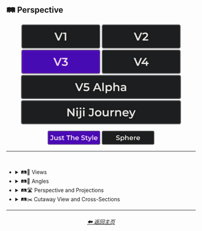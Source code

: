 <h2>🛤️ Perspective</h2>

<div align="center">

[<img src="/Images/Repo_Parts/Buttons/Version_Buttons/button_version_V1_inactive.webp?raw=true" alt="MidJourney V1" height="64" />](/Pages/MJ_V1/Style_Pages/Sphere/Perspective.md)
[<img src="/Images/Repo_Parts/Buttons/Version_Buttons/button_version_V2_inactive.webp?raw=true" alt="MidJourney V2" height="64" />](/Pages/MJ_V2/Style_Pages/Sphere/Perspective.md)
[<img src="/Images/Repo_Parts/Buttons/Version_Buttons/button_version_V3_active.webp?raw=true" alt="MidJourney V3" height="64" />](/Pages/MJ_V3/Style_Pages/Just_The_Style/Perspective.md)
[<img src="/Images/Repo_Parts/Buttons/Version_Buttons/button_version_V4_inactive.webp?raw=true" alt="MidJourney V4" height="64" />](/Pages/MJ_V4/Style_Pages/Just_The_Style/Perspective.md)
<br>
[<img src="/Images/Repo_Parts/Buttons/Version_Buttons/button_version_V5_Alpha_inactive_half.webp?raw=true" alt="MidJourney V5" height="64" />](/Pages/MJ_V5/Style_Pages/Just_The_Style/Perspective.md)
[<img src="/Images/Repo_Parts/Buttons/Version_Buttons/button_version_niji_inactive_half.webp?raw=true" alt="Niji Journey" height="64" />](/Pages/Niji_Journey/Style_Pages/Perspective.md)

[<img src="/Images/Repo_Parts/Buttons/Image_Type_Buttons/button_just_the_style_active.webp?raw=true" alt="Just The Style" width="140.5" />](/Pages/MJ_V3/Style_Pages/Just_The_Style/Perspective.md)
[<img src="/Images/Repo_Parts/Buttons/Image_Type_Buttons/button_sphere_inactive.webp?raw=true" alt="Sphere" width="140.5" />](/Pages/MJ_V3/Style_Pages/Sphere/Perspective.md)

</div>

<hr>
<br>


- <details><summary>🛤️🔭 Views</summary><p><div align="center">

	| Top-View | Side-View | Satellite-View |
	| :-: | :-: | :-: |
	| <img src="/Images/MJ_V3/MidJourney_Styles/Top-View.webp?raw=true" width="256" /> | <img src="/Images/MJ_V3/MidJourney_Styles/Side-View.webp?raw=true" width="256" /> | <img src="/Images/MJ_V3/MidJourney_Styles/Satellite-View.webp?raw=true" width="256" /> |
	
	<br>
	
	| Worms-Eye View | Aerial View | View From an Airplane |
	| :-: | :-: | :-: |
	| <img src="/Images/MJ_V3/MidJourney_Styles/Worms-Eye_View.webp?raw=true" width="256" /> | <img src="/Images/MJ_V3/MidJourney_Styles/Aerial_View.webp?raw=true" width="256" /> | <img src="/Images/MJ_V3/MidJourney_Styles/Wave_12/View_From_an_Airplane.webp?raw=true" width="256" /> |

	<br>

	| Closeup | Closeup-View | Extreme Closeup |
	| :-: | :-: | :-: |
	| <img src="/Images/MJ_V3/MidJourney_Styles/Closeup.webp?raw=true" width="256" /> | <img src="/Images/MJ_V3/MidJourney_Styles/Closeup-View.webp?raw=true" width="256" /> | <img src="/Images/MJ_V3/MidJourney_Styles/Wave_11/Extreme_Closeup.webp?raw=true" width="256" /> |
	
	<br>
	
	| Wide Shot | Epic Wide Shot |
	| :-: | :-: |
	| <img src="/Images/MJ_V3/MidJourney_Styles/Wide_Shot.webp?raw=true" width="256" /> | <img src="/Images/MJ_V3/MidJourney_Styles/Epic_Wide_Shot.webp?raw=true" width="256" /> |
	
	<br>

	| Centered-Shot | Selfie |
	| :-: | :-: |
	| <img src="/Images/MJ_V3/MidJourney_Styles/Wave_10/Selfie.webp?raw=true" width="256" /> | <img src="/Images/MJ_V3/MidJourney_Styles/Wave_10/Centered-Shot.webp?raw=true" width="256" /> |
	
	<br>

	| First-Person | First-Person View | Field of View |
	| :-: | :-: | :-: |
	| <img src="/Images/MJ_V3/MidJourney_Styles/First-Person.webp?raw=true" width="256" /> | <img src="/Images/MJ_V3/MidJourney_Styles/First-Person_View.webp?raw=true" width="256" /> | <img src="/Images/MJ_V3/MidJourney_Styles/Field_of_View.webp?raw=true" width="256" /> |

	<br>
	
	| Third-Person | Third-Person View | Product-View |
	| :-: | :-: | :-: |
	| <img src="/Images/MJ_V3/MidJourney_Styles/Third-Person.webp?raw=true" width="256" /> | <img src="/Images/MJ_V3/MidJourney_Styles/Third-Person_View.webp?raw=true" width="256" /> | <img src="/Images/MJ_V3/MidJourney_Styles/Product-View.webp?raw=true" width="256" /> |

  </div></p></details>


- <details><summary>🛤️📐 Angles</summary><p><div align="center">

	| Low Angle | High Angle |
	| :-: | :-: |
	| <img src="/Images/MJ_V3/MidJourney_Styles/Wave_11/Low_Angle.webp?raw=true" width="256" /> | <img src="/Images/MJ_V3/MidJourney_Styles/Wave_11/High_Angle.webp?raw=true" width="256" /> |

  </div></p></details>


- <details><summary>🛤️🛣️ Perspective and Projections</summary><p><div align="center">

	| Perspective | Perspective Projection | Panini Projection |
	| :-: | :-: | :-: |
	| <img src="/Images/MJ_V3/MidJourney_Styles/Perspective.webp?raw=true" width="256" /> | <img src="/Images/MJ_V3/MidJourney_Styles/Perspective_Projection.webp?raw=true" width="256" /> | <img src="/Images/MJ_V3/MidJourney_Styles/Panini_Projection.webp?raw=true" width="256" /> | 

	<br>
	
	| Miniature Faking | Brenizer Method |
	| :-: | :-: |
	| <img src="/Images/MJ_V3/MidJourney_Styles/Miniature_Faking.webp?raw=true" width="256" /> | <img src="/Images/MJ_V3/MidJourney_Styles/Brenizer_Method.webp?raw=true" width="256" /> |

	<br>
	
	| Forced Perspective | Aerial Perspective |
	| :-: | :-: |
	| <img src="/Images/MJ_V3/MidJourney_Styles/Wave_14/Forced_Perspective.webp?raw=true" width="256" /> | <img src="/Images/MJ_V3/MidJourney_Styles/Wave_14/Aerial_Perspective.webp?raw=true" width="256" /> |

	<br>

	| Isometric |
	| :-: |
	| <img src="/Images/MJ_V3/MidJourney_Styles/Isometric.webp?raw=true" width="256" /> |

	<br>
	
	| Orthographic | Multiview Projection |
	| :-: | :-: |
	| <img src="/Images/MJ_V3/MidJourney_Styles/Orthographic.webp?raw=true" width="256" /> | <img src="/Images/MJ_V3/MidJourney_Styles/Multiview_Projection.webp?raw=true" width="256" /> |

	<br>

	| Axonometric | Axonometric Projection |
	| :-: | :-: |
	| <img src="/Images/MJ_V3/MidJourney_Styles/Wave_10/Axonometric.webp?raw=true" width="256" /> | <img src="/Images/MJ_V3/MidJourney_Styles/Axonometric_Projection.webp?raw=true" width="256" /> |

	<br>
	
	| Dimetric Projection | Trimetric Projection |
	| :-: | :-: |
	| <img src="/Images/MJ_V3/MidJourney_Styles/Dimetric_Projection.webp?raw=true" width="256" /> | <img src="/Images/MJ_V3/MidJourney_Styles/Trimetric_Projection.webp?raw=true" width="256" /> |
	
	<br>
	
	| Parallel Projection | Oblique Projection |
	| :-: | :-: |
	| <img src="/Images/MJ_V3/MidJourney_Styles/Parallel_Projection.webp?raw=true" width="256" /> | <img src="/Images/MJ_V3/MidJourney_Styles/Oblique_Projection.webp?raw=true" width="256" /> |

	<br>

	| Anamorphosis | Accelerated Perspective | Linear Perspective |
	| :-: | :-: | :-: |
	| <img src="/Images/MJ_V3/MidJourney_Styles/Wave_14/Anamorphosis.webp?raw=true" width="256" /> | <img src="/Images/MJ_V3/MidJourney_Styles/Accelerated_Perspective.webp?raw=true" width="256" /> | <img src="/Images/MJ_V3/MidJourney_Styles/Linear_Perspective.webp?raw=true" width="256" /> |
		
	<br>
	
	| One-Point Perspective | Two-Point Perspective | Three-Point Perspective |
	| :-: | :-: | :-: |
	| <img src="/Images/MJ_V3/MidJourney_Styles/One-Point_Perspective.webp?raw=true" width="256" /> | <img src="/Images/MJ_V3/MidJourney_Styles/Two-Point_Perspective.webp?raw=true" width="256" /> | <img src="/Images/MJ_V3/MidJourney_Styles/Three-Point_Perspective.webp?raw=true" width="256" /> |
	
	
	<br>

	| Curvilinear Perspective |
	| :-: |
	| <img src="/Images/MJ_V3/MidJourney_Styles/Curvilinear_Perspective.webp?raw=true" width="256" /> |

	<br>

	| Cylindrical Perspective |
	| :-: |
	| <img src="/Images/MJ_V3/MidJourney_Styles/Cylindrical_Perspective.webp?raw=true" width="256" /> |

	<br>
	
	| Reverse Perspective | Inverse Perspective | Inverted Perspective |
	| :-: | :-: | :-: |
	| <img src="/Images/MJ_V3/MidJourney_Styles/Reverse_Perspective.webp?raw=true" width="256" /> | <img src="/Images/MJ_V3/MidJourney_Styles/Inverse_Perspective.webp?raw=true" width="256" /> | <img src="/Images/MJ_V3/MidJourney_Styles/Inverted_Perspective.webp?raw=true" width="256" /> |
	
	<br>
	
	| Divergent Perspective |
	| :-: |
	| <img src="/Images/MJ_V3/MidJourney_Styles/Divergent_Perspective.webp?raw=true" width="256" /> |

  </div></p></details>


- <details><summary>🛤️✂️ Cutaway View and Cross-Sections</summary><p><div align="center">

	| Cross-Section |
	| :-: |
	| <img src="/Images/MJ_V3/MidJourney_Styles/Cross-Section.webp?raw=true" width="256" /> |
	
	<br>
	
	| Cutaway | Cutaway-View | Cutaway Drawing |
	| :-: | :-: | :-: |
	| <img src="/Images/MJ_V3/MidJourney_Styles/Cutaway.webp?raw=true" width="256" /> | <img src="/Images/MJ_V3/MidJourney_Styles/Cutaway-View.webp?raw=true" width="256" /> | <img src="/Images/MJ_V3/MidJourney_Styles/Cutaway_Drawing.webp?raw=true" width="256" /> |
	
	<br>
	
	| Exploded-View | Exploded-View Drawing |
	| :-: | :-: |
	| <img src="/Images/MJ_V3/MidJourney_Styles/Exploded-View.webp?raw=true" width="256" /> | <img src="/Images/MJ_V3/MidJourney_Styles/Exploded-View_Drawing.webp?raw=true" width="256" /> |

  </div></p></details>


<hr><!--------------->
<div align="center">
<h6><a href="/README.md">⬅ 返回主页</a></h6>
</div>